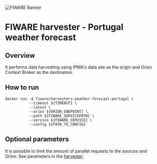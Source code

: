 ![FIWARE Banner](https://nexus.lab.fiware.org/content/images/fiware-logo1.png)
​
# FIWARE harvester - Portugal weather forecast

## Overview

It performs data harvesting using IPMA's data site as the origin and Orion Context Broker as the destination.
    
## How to run

```console
docker run -d fiware/harvesters:weather-forecast-portugal \
           --timeout ${TIMEOUT} \
           --latest \
           --orion ${ORION_ENDPOINT} \
           --path ${FIWARE_SERVICEPATH} \
           --service ${FIWARE_SERVICE} \
           --config ${PATH_TO_CONFIG}
```       

## Optional parameters

It is possible to limit the amount of parallel requests to the sources and Orion. See parameters in the
[harvester](./portugal_weather_forecast.py).
 